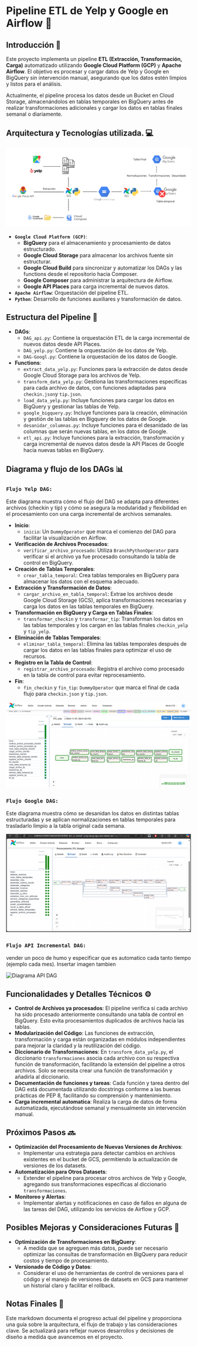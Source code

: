 # Pipeline ETL de Yelp y Google en Airflow 🚀

## Introducción 📝

Este proyecto implementa un pipeline **ETL (Extracción, Transformación, Carga)** automatizado utilizando **Google Cloud Platform (GCP)** y **Apache Airflow**. El objetivo es procesar y cargar datos de Yelp y Google en BigQuery sin intervención manual, asegurando que los datos estén limpios y listos para el análisis.

Actualmente, el pipeline procesa los datos desde un Bucket en Cloud Storage, almacenándolos en tablas temporales en BigQuery antes de realizar transformaciones adicionales y cargar los datos en tablas finales semanal o diariamente.

## Arquitectura y Tecnologías utilizada.  💻
![Arquitectura del pipeline](../../assets/Images/arquitectura_pipeline.png)

- **`Google Cloud Platform (GCP)`**:
  - **BigQuery** para el almacenamiento y procesamiento de datos estructurado.
  - **Google Cloud Storage** para almacenar los archivos fuente sin estructurar.
  - **Google Cloud Build** para sincronizar y automatizar los DAGs y las functions desde el repositorio hacia Composer.
  - **Google Composer** para administrar la arquitectura de Airflow.
  - **Google API Places** para carga incremental de nuevos datos.
- **`Apache Airflow`**: Orquestación del pipeline ETL.
- **`Python`**: Desarrollo de funciones auxiliares y transformación de datos.


## Estructura del Pipeline 📂
- **DAGs**:
  - `DAG_api.py`: Contiene la orquestación ETL de la carga incremental de nuevos datos desde API Places.
  - `DAG_yelp.py`: Contiene la orquestación de los datos de Yelp.
  - `DAG-Googl.py`: Contiene la orquestación de los datos de Google.
- **Functions**:
  - `extract_data_yelp.py`: Funciones para la extracción de datos desde Google Cloud Storage para los archivos de Yelp.
  - `transform_data_yelp.py`: Gestiona las transformaciones específicas para cada archivo de datos, con funciones adaptadas para `checkin.json`y `tip.json`.
  - `load_data_yelp.py`: Incluye funciones para cargar los datos en BigQuery y gestionar las tablas de Yelp.
  - `google_bigquery.py`: Incluye funciones para la creación, eliminación y gestión de las tablas en Bigquery de los datos de Google.
  - `desanidar_columnas.py`: Incluye funciones para el desanidado de las columnas que serán nuevas tablas, en los datos de Google.
  - `etl_api.py`: Incluye funciones para la extracción, transformación y carga incremental de nuevos datos desde la API Places de Google hacia nuevas tablas en BigQuery.
  

## Diagrama y flujo de los DAGs 📊

### **``Flujo Yelp DAG:``**
Este diagrama muestra cómo el flujo del DAG se adapta para diferentes archivos (checkin y tip) y cómo se asegura la modularidad y flexibilidad en el procesamiento con una carga incremental de archivos semanales.

- **Inicio**:
  - `inicio`: Un `DummyOperator` que marca el comienzo del DAG para facilitar la visualización en Airflow.
- **Verificación de Archivos Procesados**:
  - `verificar_archivo_procesado`: Utiliza `BranchPythonOperator` para verificar si el archivo ya fue procesado consultando la tabla de control en BigQuery.
- **Creación de Tablas Temporales**:
  - `crear_tabla_temporal`: Crea tablas temporales en BigQuery para almacenar los datos con el esquema adecuado.
- **Extracción y Transformación de Datos**:
  - `cargar_archivo_en_tabla_temporal`: Extrae los archivos desde Google Cloud Storage (GCS), aplica transformaciones necesarias y carga los datos en las tablas temporales en BigQuery.
- **Transformación en BigQuery y Carga en Tablas Finales**:
  - `transformar_checkin` y `transformar_tip`: Transforman los datos en las tablas temporales y los cargan en las tablas finales `checkin_yelp` y `tip_yelp`.
- **Eliminación de Tablas Temporales**:
  - `eliminar_tabla_temporal`: Elimina las tablas temporales después de cargar los datos en las tablas finales para optimizar el uso de recursos.
- **Registro en la Tabla de Control**:
  - `registrar_archivo_procesado`: Registra el archivo como procesado en la tabla de control para evitar reprocesamiento.
- **Fin**:
  - `fin_checkin` y `fin_tip`: `DummyOperator` que marca el final de cada flujo para `checkin.json` y `tip.json`.

![Diagrama Yelp DAG](../../assets/Images/dag_yelp.png)

### **``Flujo Google DAG:``**
Este diagrama muestra cómo se desanidan los datos en distintas tablas estructuradas y se aplican normalizaciones en tablas temporales para trasladarlo limpio a la tabla original cada semana.

![Diagrama Google DAG](../../assets/Images/pipeline_google.png)

### **``Flujo API Incremental DAG:``**
vender un poco de humo y especificar que es automatico cada tanto tiempo (ejemplo cada mes). Insertar imagen tambien

![Diagrama API DAG]()

## Funcionalidades y Detalles Técnicos ⚙️

- **Control de Archivos ya procesados**: El pipeline verifica si cada archivo ha sido procesado anteriormente consultando una tabla de control en BigQuery. Esto evita procesamientos duplicados de archivos hacia las tablas.
- **Modularización del Código**: Las funciones de extracción, transformación y carga están organizadas en módulos independientes para mejorar la claridad y la reutilización del código.
- **Diccionario de Transformaciones**: En `transform_data_yelp.py`, el diccionario `transformaciones` asocia cada archivo con su respectiva función de transformación, facilitando la extensión del pipeline a otros archivos. Solo se necesita crear una función de transformación y añadirla al diccionario.
- **Documentación de funciones y tareas**: Cada función y tarea dentro del DAG está documentada utilizando docstrings conforme a las buenas prácticas de PEP 8, facilitando su comprensión y mantenimiento.
- **Carga incremental automatica**: Realiza la carga de datos de forma automatizada, ejecutándose semanal y mensualmente sin intervención manual.

## Próximos Pasos 🔜

- **Optimización del Procesamiento de Nuevas Versiones de Archivos**:
  - Implementar una estrategia para detectar cambios en archivos existentes en el bucket de GCS, permitiendo la actualización de versiones de los datasets.
- **Automatización para Otros Datasets**:
  - Extender el pipeline para procesar otros archivos de Yelp y Google, agregando sus transformaciones específicas al diccionario `transformaciones`.
- **Monitoreo y Alertas**:
  - Implementar alertas y notificaciones en caso de fallos en alguna de las tareas del DAG, utilizando los servicios de Airflow y GCP.

## Posibles Mejoras y Consideraciones Futuras 🌟

- **Optimización de Transformaciones en BigQuery**:
  - A medida que se agreguen más datos, puede ser necesario optimizar las consultas de transformación en BigQuery para reducir costos y tiempo de procesamiento.
- **Versionado de Código y Datos**:
  - Considerar el uso de herramientas de control de versiones para el código y el manejo de versiones de datasets en GCS para mantener un historial claro y facilitar el rollback.

## Notas Finales 📝

Este markdown documenta el progreso actual del pipeline y proporciona una guía sobre la arquitectura, el flujo de trabajo y las consideraciones clave. Se actualizará para reflejar nuevos desarrollos y decisiones de diseño a medida que avancemos en el proyecto.

